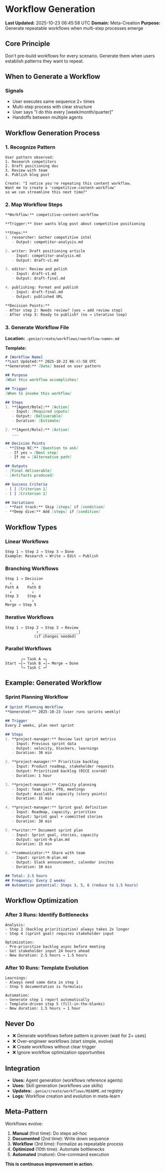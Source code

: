# Workflow Generation
**Last Updated:** 2025-10-23 06:45:58 UTC
**Domain:** Meta-Creation
**Purpose:** Generate repeatable workflows when multi-step processes emerge

## Core Principle
Don't pre-build workflows for every scenario. Generate them when users establish patterns they want to repeat.

## When to Generate a Workflow

### Signals
- User executes same sequence 2+ times
- Multi-step process with clear structure
- User says "I do this every [week/month/quarter]"
- Handoffs between multiple agents

## Workflow Generation Process

### 1. Recognize Pattern
```
User pattern observed:
1. Research competitors
2. Draft positioning doc
3. Review with team
4. Publish blog post

Create: "I notice you're repeating this content workflow.
Want me to create a 'competitive-content-workflow'
so we can streamline this next time?"
```

### 2. Map Workflow Steps
```markdown
**Workflow:** competitive-content-workflow

**Trigger:** User wants blog post about competitive positioning

**Steps:**
1. researcher: Gather competitive intel
   - Output: competitor-analysis.md

2. writer: Draft positioning article
   - Input: competitor-analysis.md
   - Output: draft-v1.md

3. editor: Review and polish
   - Input: draft-v1.md
   - Output: draft-final.md

4. publishing: Format and publish
   - Input: draft-final.md
   - Output: published URL

**Decision Points:**
- After step 2: Needs review? (yes → add review step)
- After step 3: Ready to publish? (no → iteration loop)
```

### 3. Generate Workflow File
**Location:** `.genie/create/workflows/<workflow-name>.md`

**Template:**
```markdown
# [Workflow Name]
**Last Updated:** 2025-10-23 06:45:58 UTC
**Generated:** [Date] based on user pattern

## Purpose
[What this workflow accomplishes]

## Trigger
[When to invoke this workflow]

## Steps
1. **[Agent/Role]:** [Action]
   - Input: [Required inputs]
   - Output: [Deliverable]
   - Duration: [Estimate]

2. **[Agent/Role]:** [Action]
   ...

## Decision Points
- **[Step N]:** [Question to ask]
  - If yes → [Next step]
  - If no → [Alternative path]

## Outputs
- [Final deliverable]
- [Artifacts produced]

## Success Criteria
- [ ] [Criterion 1]
- [ ] [Criterion 2]

## Variations
- **Fast track:** Skip [steps] if [condition]
- **Deep dive:** Add [steps] if [condition]
```

## Workflow Types

### Linear Workflows
```
Step 1 → Step 2 → Step 3 → Done
Example: Research → Write → Edit → Publish
```

### Branching Workflows
```
Step 1 → Decision
  ↓         ↓
Path A    Path B
  ↓         ↓
Step 3    Step 4
  ↓         ↓
Merge → Step 5
```

### Iterative Workflows
```
Step 1 → Step 2 → Step 3 → Review
              ↑__________________|
             (if changes needed)
```

### Parallel Workflows
```
       ┌→ Task A →┐
Start →│→ Task B →│→ Merge → Done
       └→ Task C →┘
```

## Example: Generated Workflow

### Sprint Planning Workflow
```markdown
# Sprint Planning Workflow
**Generated:** 2025-10-23 (user runs sprints weekly)

## Trigger
Every 2 weeks, plan next sprint

## Steps
1. **project-manager:** Review last sprint metrics
   - Input: Previous sprint data
   - Output: velocity, blockers, learnings
   - Duration: 30 min

2. **project-manager:** Prioritize backlog
   - Input: Product roadmap, stakeholder requests
   - Output: Prioritized backlog (RICE scored)
   - Duration: 1 hour

3. **project-manager:** Capacity planning
   - Input: Team size, PTO, meetings
   - Output: Available capacity (story points)
   - Duration: 15 min

4. **project-manager:** Sprint goal definition
   - Input: Roadmap, capacity, priorities
   - Output: Sprint goal + committed stories
   - Duration: 30 min

5. **writer:** Document sprint plan
   - Input: Sprint goal, stories, capacity
   - Output: sprint-N-plan.md
   - Duration: 15 min

6. **communicator:** Share with team
   - Input: sprint-N-plan.md
   - Output: Slack announcement, calendar invites
   - Duration: 10 min

## Total: 2.5 hours
## Frequency: Every 2 weeks
## Automation potential: Steps 3, 5, 6 (reduce to 1.5 hours)
```

## Workflow Optimization

### After 3 Runs: Identify Bottlenecks
```
Analysis:
- Step 2 (backlog prioritization) always takes 2x longer
- Step 4 (sprint goal) requires stakeholder input

Optimization:
- Pre-prioritize backlog async before meeting
- Get stakeholder input 24 hours ahead
- New duration: 2.5 hours → 1.5 hours
```

### After 10 Runs: Template Evolution
```
Learnings:
- Always need same data in step 1
- Step 5 documentation is formulaic

Automation:
- Generate step 1 report automatically
- Template-driven step 5 (fill-in-the-blanks)
- New duration: 1.5 hours → 1 hour
```

## Never Do
- ❌ Generate workflows before pattern is proven (wait for 2+ uses)
- ❌ Over-engineer workflows (start simple, evolve)
- ❌ Create workflows without clear trigger
- ❌ Ignore workflow optimization opportunities

## Integration
- **Uses:** Agent generation (workflows reference agents)
- **Uses:** Skill generation (workflows use skills)
- **Updates:** `.genie/create/workflows/README.md` registry
- **Logs:** Workflow creation and evolution in meta-learn

## Meta-Pattern
Workflows evolve:
1. **Manual** (first time): Do steps ad-hoc
2. **Documented** (2nd time): Write down sequence
3. **Workflow** (3rd time): Formalize as repeatable process
4. **Optimized** (10th time): Automate bottlenecks
5. **Automated** (mature): One-command execution

**This is continuous improvement in action.**
